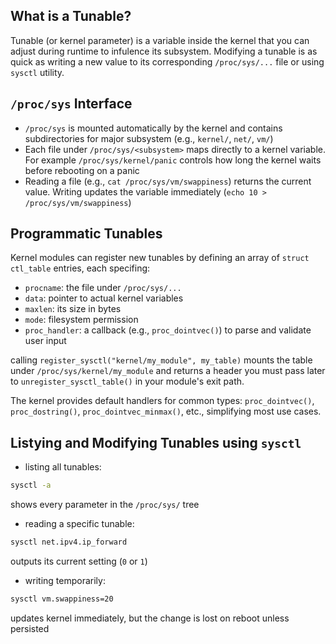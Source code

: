 ## What is a Tunable?

Tunable (or kernel parameter) is a variable inside the kernel that you can adjust during runtime to infulence its subsystem.
Modifying a tunable is as quick as writing a new value to its corresponding `/proc/sys/...` file or using `sysctl` utility.


## `/proc/sys` Interface

- `/proc/sys` is mounted automatically by the kernel and contains subdirectories for major subsystem (e.g., `kernel/`, `net/`, `vm/`)
- Each file under `/proc/sys/<subsystem>` maps directly to a kernel variable. For example `/proc/sys/kernel/panic` controls how long the kernel waits before rebooting on a panic
- Reading a file (e.g., `cat /proc/sys/vm/swappiness`) returns the current value. Writing updates the variable immediately (`echo 10 > /proc/sys/vm/swappiness`)

## Programmatic Tunables

Kernel modules can register new tunables by defining an array of `struct ctl_table` entries, each specifing:
- `procname`: the file under `/proc/sys/...`
- `data`: pointer to actual kernel variables
- `maxlen`: its size in bytes
- `mode`: filesystem permission
- `proc_handler`: a callback (e.g., `proc_dointvec()`) to parse and validate user input

calling `register_sysctl("kernel/my_module", my_table)` mounts the table under `/proc/sys/kernel/my_module` and returns a header you must pass later to `unregister_sysctl_table()` in your module's exit path.

The kernel provides default handlers for common types: `proc_dointvec()`, `proc_dostring()`, `proc_dointvec_minmax()`, etc., simplifying most use cases.

## Listying and Modifying Tunables using `sysctl`

- listing all tunables:
```bash
sysctl -a
```
shows every parameter in the `/proc/sys/` tree

- reading a specific tunable:
```bash
sysctl net.ipv4.ip_forward
```
outputs its current setting (`0` or `1`)

- writing temporarily:
```bash
sysctl vm.swappiness=20
```
updates kernel immediately, but the change is lost on reboot unless persisted
